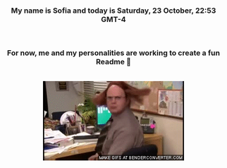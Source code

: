 


<div align="center">
<h3 >My name is Sofia and today is Saturday, 23 October, 22:53 GMT-4</h3><br>
<h3 >For now, me and my personalities are working to create a fun Readme 👋
</h3><br>
<img src='img/dwight.gif' alt='working...'/>
</div>
